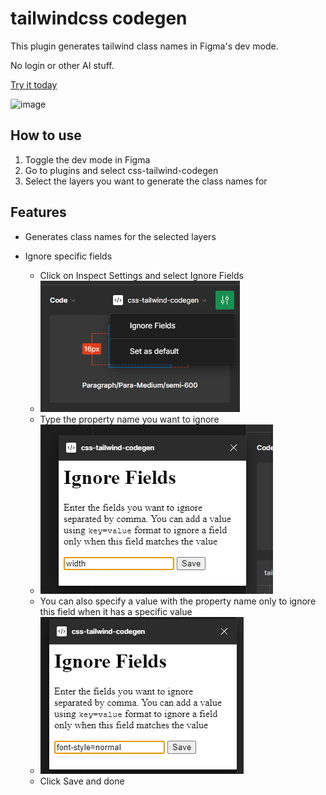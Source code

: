 # tailwindcss codegen

This plugin generates tailwind class names in Figma's dev mode.

No login or other AI stuff.

[Try it today](https://www.figma.com/community/plugin/1295012016362159423)

![image](https://github.com/imranbarbhuiya/figma-tailwindcss/assets/74945038/7b1040bf-fd68-49e4-b3a4-a2384453385d)

## How to use

1. Toggle the dev mode in Figma
2. Go to plugins and select css-tailwind-codegen
3. Select the layers you want to generate the class names for

## Features

-   Generates class names for the selected layers
-   Ignore specific fields

    - Click on Inspect Settings and select Ignore Fields
    - ![alt text](.github/image.png)
    - Type the property name you want to ignore
    - ![alt text](.github/image-1.png)
    - You can also specify a value with the property name only to ignore this field when it has a specific value
    - ![alt text](.github/image-2.png)
    - Click Save and done
